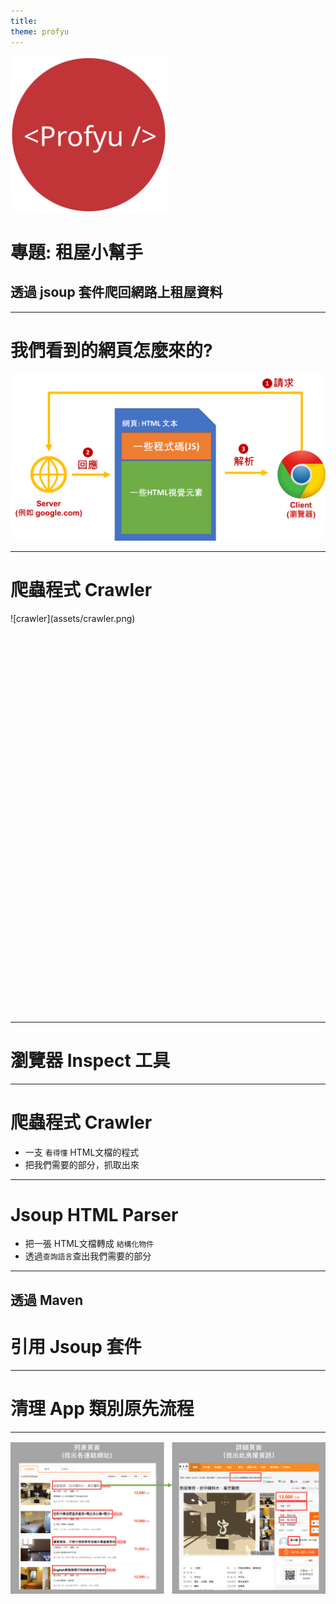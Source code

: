 ```yaml
---
title:  
theme: profyu
---
```


<!-- .slide: data-background="assets/background.png" -->
<img style='border:none;background:none;box-shadow:none;' src='assets/logo.svg' width="250"/>

# 專題: 租屋小幫手
## 透過 jsoup 套件爬回網路上租屋資料

---

# 我們看到的網頁怎麼來的?

![server-side-rendered](assets/server-side-rendered.png)

---

# 爬蟲程式 Crawler

<div style="height: 40rem;">
![crawler](assets/crawler.png)
</div>


---

# 瀏覽器 Inspect 工具

---

# 爬蟲程式 Crawler

* 一支 `看得懂` HTML文檔的程式
* 把我們需要的部分，抓取出來

---

# Jsoup HTML Parser

* 把一張 HTML文檔轉成 `結構化物件`
* 透過`查詢語言`查出我們需要的部分

---

## 透過 Maven
# 引用 Jsoup 套件

---

# 清理 App 類別原先流程

---

![house-crawler-phase](assets/house-crawler-phase.png)